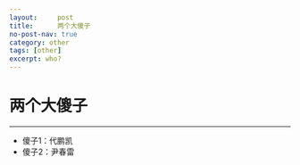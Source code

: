 ```yaml
---
layout:     post
title:      两个大傻子
no-post-nav: true
category: other
tags: [other]
excerpt: who?
---
```

# 两个大傻子

------

- 傻子1：代鹏凯
- 傻子2：尹春雷
